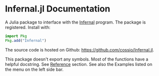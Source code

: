 # Infernal.jl Documentation

A Julia package to interface with the [Infernal](http://eddylab.org/infernal/) program. The package is registered. Install with:

```julia
import Pkg
Pkg.add("Infernal")
```

The source code is hosted on Github: <https://github.com/cossio/Infernal.jl>.

This package doesn't export any symbols. Most of the functions have a helpful docstring. See [Reference](@ref) section. See also the Examples listed on the menu on the left side bar.
